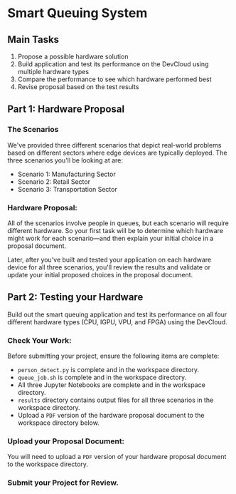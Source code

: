 # Smart Queuing System

## Main Tasks

1. Propose a possible hardware solution
2. Build application and test its performance on the DevCloud using multiple hardware types
3. Compare the performance to see which hardware performed best
4. Revise proposal based on the test results

## Part 1: Hardware Proposal

### The Scenarios

We've provided three different scenarios that depict real-world problems based on different sectors where edge devices are typically deployed.
The three scenarios you'll be looking at are:
* Scenario 1: Manufacturing Sector
* Scenario 2: Retail Sector
* Scenario 3: Transportation Sector

### Hardware Proposal: 
All of the scenarios involve people in queues, but each scenario will require different hardware. So your first task will be to determine which hardware might work for each scenario—and then explain your initial choice in a proposal document.    

Later, after you've built and tested your application on each hardware device for all three scenarios, you'll review the results and validate or update your initial proposed choices in the proposal document.    

## Part 2: Testing your Hardware

Build out the smart queuing application and test its performance on all four different hardware types (CPU, IGPU, VPU, and FPGA) using the DevCloud.    

### Check Your Work:

Before submitting your project, ensure the following items are complete:    

* `person_detect.py` is complete and in the workspace directory.
* `queue_job.sh` is complete and in the workspace directory.
* All three Jupyter Notebooks are complete and in the workspace directory.
* `results` directory contains output files for all three scenarios in the workspace directory.
* Upload a `PDF` version of the hardware proposal document to the workspace directory below.

### Upload your Proposal Document:

You will need to upload a `PDF` version of your hardware proposal document to the workspace directory.   

### Submit your Project for Review.
